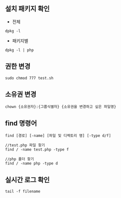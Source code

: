 ## 설치 패키지 확인
- 전체
```code
dpkg -l
```

- 패키지별
```code
dpkg -l | php
```

## 권한 변경
```code
sudo chmod 777 test.sh
```

## 소유권 변경
```code
chown {소유권자}:{그룹식별자} {소유권을 변경하고 싶은 파일명}
```

## find 명령어
```code
find [경로] [-name] [파일 및 디렉토리 명] [-type d/f]

//test.php 파일 찾기
find / -name test.php -type f

//php 폴더 찾기
find / -name php -type d
```

## 실시간 로그 확인
```code
tail -f filename
```
